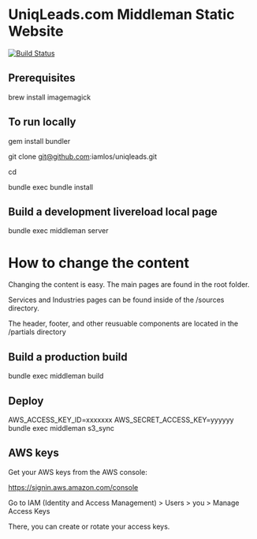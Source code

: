 # UniqLeads.com Middleman Static Website
[![Build Status](https://travis-ci.org/iamlos/uniqleads.svg?branch=master)](https://travis-ci.org/iamlos/uniqleads)
## Prerequisites

brew install imagemagick

## To run locally

gem install bundler

git clone git@github.com:iamlos/uniqleads.git

cd 

bundle exec bundle install

## Build a development livereload local page

bundle exec middleman server

# How to change the content
Changing the content is easy. The main pages are found in the root folder. 

Services and Industries pages can be found inside of the /sources directory.

The header, footer, and other reusuable components are located in the /partials directory

## Build a production build

bundle exec middleman build

## Deploy

AWS_ACCESS_KEY_ID=xxxxxxx AWS_SECRET_ACCESS_KEY=yyyyyy bundle exec middleman s3_sync


## AWS keys

Get your AWS keys from the AWS console:

https://signin.aws.amazon.com/console

Go to IAM (Identity and Access Management) > Users > you > Manage Access Keys

There, you can create or rotate your access keys.

